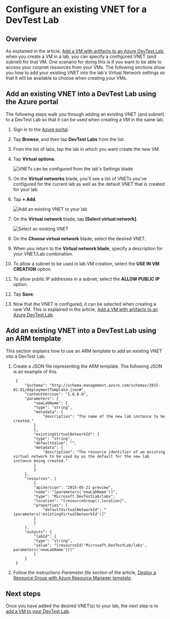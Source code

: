 <properties
	pageTitle="Configure an existing VNET for a DevTest Lab  | Microsoft Azure"
	description="Learn how to configure an existing VNET and subnet, and use them in a VM"
	services="devtest-lab,virtual-machines"
	documentationCenter="na"
	authors="tomarcher"
	manager="douge"
	editor=""/>

<tags
	ms.service="devtest-lab"
	ms.workload="na"
	ms.tgt_pltfrm="na"
	ms.devlang="na"
	ms.topic="article"
	ms.date="03/06/2016"
	ms.author="tarcher"/>

# Configure an existing VNET for a DevTest Lab

## Overview

As explained in the article, [Add a VM with artifacts to an Azure DevTest Lab](devtest-lab-add-vm-with-artifacts), when you create a VM in a lab, 
you can specify a configured VNET (and subnet) for that VM. One scenario for doing this is if you want to be able to access your corpnet resources 
from your VMs. The following sections show you how to add your existing VNET into the lab's Virtual Network settings so that it will be available 
to choose when creating your VMs.

## Add an existing VNET into a DevTest Lab using the Azure portal
The following steps walk you through adding an existing VNET (and subnet) to a DevTest Lab so that it can be used when creating a VM in the same lab. 

1. Sign in to the [Azure portal](https://portal.azure.com).

1. Tap **Browse**, and then tap **DevTest Labs** from the list.

1. From the list of labs, tap the lab in which you want create the new VM.  

1. Tap **Virtual options**.

	![VNETs can be configured from the lab's Settings blade](./media/lab-settings-vnet.png)
	
1. On the **Virtual networks** blade, you'll see a list of VNETs you've configured for the current lab as well
as the default VNET that is created for your lab. 

1. Tap **+ Add**.

	![Add an existing VNET to your lab](./media/lab-settings-vnet-add.png)
	
1. On the **Virtual network** blade, tap **[Select virtual network]**.

	![Select an existing VNET](./media/lab-settings-vnets-vnet.png)
	
1. On the **Choose virtual network** blade, select the desired VNET.

1. When you return to the **Virtual network blade**, specify a description for your VNET/Lab combination.

1. To allow a subnet to be used in lab VM creation, select the **USE IN VM CREATION** option.

1. To allow public IP addresses in a subnet, select the **ALLOW PUBLIC IP** option.

1. Tap **Save**.

1. Now that the VNET is configured, it can be selected when creating a new VM. 
This is explained in the article, [Add a VM with artifacts to an Azure DevTest Lab](devtest-lab-add-vm-with-artifacts). 

## Add an existing VNET into a DevTest Lab using an ARM template
This section explains how to use an ARM template to add an existing VNET into a DevTest Lab.

1. Create a JSON file representing the ARM template. The following JSON is an example of this.

		{
			"$schema": "http://schema.management.azure.com/schemas/2015-01-01/deploymentTemplate.json#",
			"contentVersion": "1.0.0.0",
			"parameters": {
				"newLabName": {
				"type": "string",
				"metadata": {
					"description": "The name of the new lab instance to be created."
				}
				},
				"existingVirtualNetworkId": {
				"type": "string",
				"defaultValue": "",
				"metadata": {
					"description": "The resource identifier of an existing virtual network to be used by as the default for the new lab instance being created."
				}
				}
			},
			"resources": [
				{
				"apiVersion": "2015-05-21-preview",
				"name": "[parameters('newLabName')]",
				"type": "Microsoft.DevTestLab/labs",
				"location": "[resourceGroup().location]",
				"properties": {
					"defaultVirtualNetworkId": "[parameters('existingVirtualNetworkId')]"
				}
				}
			],
			"outputs": {
				"labId": {
				"type": "string",
				"value": "[resourceId('Microsoft.DevTestLab/labs', parameters('newLabName'))]"
				}
			}
		}

1. Follow the instructions *Parameter file* section of the article, [Deploy a Resource Group with Azure Resource Manager template](../resource-group-template-deploy#parameter-file). 

## Next steps

Once you have added the desired VNET(s) to your lab, the next step is to [add a VM to your DevTest Lab](devtest-lab-add-vm-with-artifacts).